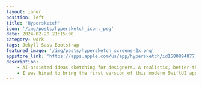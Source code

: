 ```yaml
---
layout: inner
position: left
title: 'Hypersketch'
icon: '/img/posts/hypersketch_icon.jpeg'
date: 2024-02-20 21:15:00
category: work
tags: Jekyll Sass Bootstrap
featured_image: '/img/posts/hypersketch_screens-2x.png'
appstore_link: 'https://apps.apple.com/us/app/hypersketch/id1580894877'
description:
    - AI-assisted ideas sketching for designers. A realistic, better-than-paper feel is provided by low-latency Apple Pencil support.
    - I was hired to bring the first version of this modern SwiftUI app to the App Store and then develop more drawing features, the client-side AI module, and communication with the Stable Diffusion backend.
---
```

